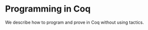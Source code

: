 # Programming in Coq

We describe how to program and prove in Coq without using tactics.



<!---
Local Variables:
mode: outline
coding: iso-latin-1
outline-regexp: "#+"
End:
-->
